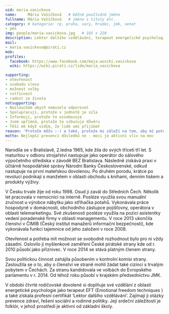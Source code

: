 ```yaml
---
uid: maria.vasickova
name:     Mária Vašíčková  	# běžně používáné jméno
fullname: Mária Vašíčková  	# jméno s tituly etc.
category: # kategorie: rp, praha, vary, hradec, jmk, senat
- pms
img: people/maria-vasickova.jpg   # 165 x 220
description: Lektor dalšího vzdělávání, terapeut energetické psychologie  	# kratký popis, max 160 znaků
mail:
- maria.vasickova@pirati.cz
mob:			  
profiles:             
  facebook: https://www.facebook.com/maja.wuschi.vasickova
  wiki: https://wiki.pirati.cz/lide/maria_vasickova

supporting:
- otevřenost
- svobodu slova
- možnost volby
- vstřícnost
- radost ze života
notsupporting:
- Naslouchám abych nemusela odporovat
- Spolupracuji, protože v jednotě je síla
- Informuji, protože to osvobozuje
- Jsem upřímná, protože to vzbuzuje důvěru
- Těší mě když vidím, že lidé umí přijímat
reason: 'Protože můžu :-) a také, protože mi záleží na tom, aby mí potomci mohli říkat: Chci žít tady, protože tady je nejlépe.'
motto: Nejlepší prevencí důsledků ne - moci je aktivní vliv na moc
---
```


Narodila se v Bratislavě, 2.ledna 1965, kde žila do svých třiceti tří let. S maturitou v odboru strojařství nastupuje jako operátor do sálového výpočetního střediska v závodě BEZ Bratislava. Následně získává praxi v účtárně hospodářské správy Národní Banky Československé, odkud nastupuje na první mateřskou dovolenou. Po druhém porodu, krátce po revoluci podnikají s manželem v oblasti obchodu s knihami, denním tiskem a produkty výživy.

V Česku trvale žije od roku 1998. Osud ji zavál do Středních Čech. Několik let pracovala v nemocnici na interně. Posléze využila svou manuální zručnost u výrobce nábytku jako střihačka potahů. Vykonávala práce hospodyně v domácnosti, obchodního zástupce pojišťovny, operátora v oblasti telemarketingu. Své zkušenosti posléze využila na pozici asistentky vedení poradenské firmy v oblasti managementu. V roce 2013 ukončila členství v ČIMIB (Český institut manažerů informační bezpečnosti), kde vykonávala funkci tajemnice od jeho založení v roce 2008.

Otevřenost a potřeba mít možnost se svobodně rozhodnout bylo pro ni vždy zásadní. Oslovilo ji myšlenkové zaměření České pirátské strany kde od r. 2010 působí jako příznivec. V roce 2014 se stává platným členem strany.

Svou politickou činnost zahájila působením v kontrolní komisi strany. Zasloužila se o to, aby o členství ve straně mohli žádat také cizinci s trvalým pobytem v Čechách. Za stranu kandidovala ve volbách do Evropského parlamentu v r. 2014. Od téhož roku působí v krajském předsednictvu JMK.

V období čtvrté rodičovské dovolené si doplňuje své vzdělání z oblasti energetické psychologie jako terapeut EFT (Emotional freedom techniques ) a také získala profesní certifikát  ‘Lektor dalšího vzdělávání’. Zajímají ji otázky prevence zdraví, řešení sociální a rodinné politiky. Její srdeční záležitostí je folklór, v jehož prostředí je aktivní od základní školy.

